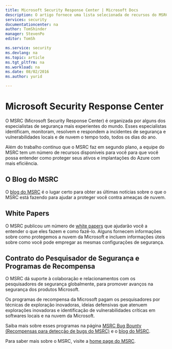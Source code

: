 ```yaml
---
title: Microsoft Security Response Center | Microsoft Docs
description: O artigo fornece uma lista selecionada de recursos do MSRC (Microsoft Security Response Center) que podem ser usados para obter mais informações sobre recomendações e práticas recomendadas do MSRC.
services: security
documentationcenter: na
author: TomShinder
manager: StevenPo
editor: TomSh

ms.service: security
ms.devlang: na
ms.topic: article
ms.tgt_pltfrm: na
ms.workload: na
ms.date: 08/02/2016
ms.author: yurid

---
```

# Microsoft Security Response Center
O MSRC (Microsoft Security Response Center) é organizada por alguns dos especialistas de segurança mais experientes do mundo. Esses especialistas identificam, monitoram, resolvem e respondem a incidentes de segurança e vulnerabilidades locais e de nuvem o tempo todo, todos os dias do ano.

Além do trabalho contínuo que o MSRC faz em segundo plano, a equipe do MSRC tem um número de recursos disponíveis para você para que você possa entender como proteger seus ativos e implantações do Azure com mais eficiência.

## O Blog do MSRC
O [blog do MSRC](https://blogs.technet.microsoft.com/msrc/) é o lugar certo para obter as últimas notícias sobre o que o MSRC está fazendo para ajudar a proteger você contra ameaças de nuvem.

## White Papers
O MSRC publicou um número de [white papers](https://technet.microsoft.com/library/bb969102.aspx) que ajudarão você a entender o que eles fazem e como fazê-lo. Alguns fornecem informações sobre como protegemos a nuvem da Microsoft e incluem informações úteis sobre como você pode empregar as mesmas configurações de segurança.

## Contrato do Pesquisador de Segurança e Programas de Recompensa
O MSRC dá suporte à colaboração e relacionamentos com os pesquisadores de segurança globalmente, para promover avanços na segurança dos produtos Microsoft.

Os programas de recompensa da Microsoft pagam os pesquisadores por técnicas de exploração inovadoras, ideias defensivas que atenuem explorações inovadoras e identificação de vulnerabilidades críticas em softwares locais e na nuvem da Microsoft.

Saiba mais sobre esses programas na página [MSRC Bug Bounty (Recompensas para detecção de bugs do MSRC)](https://technet.microsoft.com/security/dn425036) e o [blog do MSRC](https://blogs.technet.microsoft.com/msrc/).

Para saber mais sobre o MSRC, visite a [home page do MSRC](https://technet.microsoft.com/library/dn440717.aspx).

<!---HONumber=AcomDC_0803_2016-->